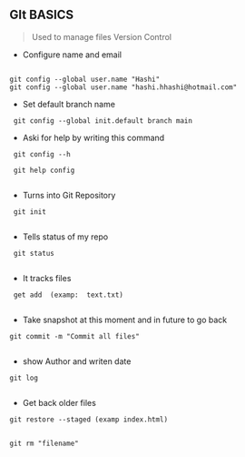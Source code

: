 ## GIt BASICS


    
 > Used to  manage files
   Version Control

* Configure name and email
```

git config --global user.name "Hashi"
git config --global user.name "hashi.hhashi@hotmail.com"

```
* Set default branch name

```
 git config --global init.default branch main
```

* Aski for help by writing this command

```
 git config --h 
```

```
 git help config 
 
```
* Turns into Git Repository
```
 git init
 
```
* Tells status of my repo
```
 git status
 
```

* It tracks files
```
 get add  (examp:  text.txt)
 
```

* Take snapshot at this moment and in future to go back 
```
git commit -m "Commit all files"
 
```
* show Author and writen date
```
git log
 
```

* Get back older files
```
git restore --staged (examp index.html)
 
```

```
git rm "filename"
 
```
